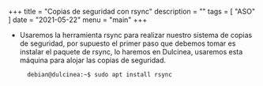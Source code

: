 +++
title = "Copias de seguridad con rsync"
description = ""
tags = [
    "ASO"
]
date = "2021-05-22"
menu = "main"
+++

* Usaremos la herramienta rsync para realizar nuestro sistema de copias de seguridad, por supuesto el primer paso que debemos tomar es instalar el paquete de rsync, lo haremos en Dulcinea, usaremos esta máquina para alojar las copias de seguridad.

        debian@dulcinea:~$ sudo apt install rsync